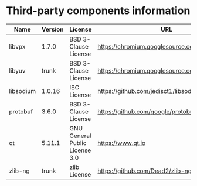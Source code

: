 Third-party components information
==================================

| Name      | Version   | License                               | URL                                             |
|-----------|-----------|---------------------------------------|-------------------------------------------------|
| libvpx    | 1.7.0     | BSD 3-Clause License                  | https://chromium.googlesource.com/webm/libvpx   |
| libyuv    | trunk     | BSD 3-Clause License                  | https://chromium.googlesource.com/libyuv/libyuv |
| libsodium | 1.0.16    | ISC License                           | https://github.com/jedisct1/libsodium/releases  |
| protobuf  | 3.6.0     | BSD 3-Clause License                  | https://github.com/google/protobuf/releases     |
| qt        | 5.11.1    | GNU General Public License 3.0        | https://www.qt.io                               |
| zlib-ng   | trunk     | zlib License                          | https://github.com/Dead2/zlib-ng                |
